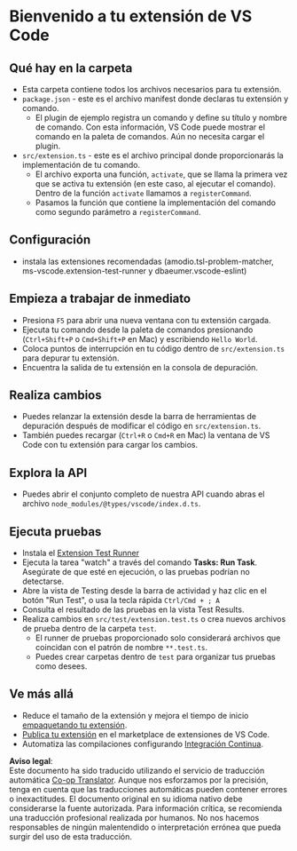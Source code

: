 <!--
CO_OP_TRANSLATOR_METADATA:
{
  "original_hash": "eae2c0ea18160a3e7a63ace7b53897d7",
  "translation_date": "2025-05-07T10:15:19+00:00",
  "source_file": "code/07.Lab/01/AIPC/extensions/phi3ext/vsc-extension-quickstart.md",
  "language_code": "es"
}
-->
# Bienvenido a tu extensión de VS Code

## Qué hay en la carpeta

* Esta carpeta contiene todos los archivos necesarios para tu extensión.
* `package.json` - este es el archivo manifest donde declaras tu extensión y comando.
  * El plugin de ejemplo registra un comando y define su título y nombre de comando. Con esta información, VS Code puede mostrar el comando en la paleta de comandos. Aún no necesita cargar el plugin.
* `src/extension.ts` - este es el archivo principal donde proporcionarás la implementación de tu comando.
  * El archivo exporta una función, `activate`, que se llama la primera vez que se activa tu extensión (en este caso, al ejecutar el comando). Dentro de la función `activate` llamamos a `registerCommand`.
  * Pasamos la función que contiene la implementación del comando como segundo parámetro a `registerCommand`.

## Configuración

* instala las extensiones recomendadas (amodio.tsl-problem-matcher, ms-vscode.extension-test-runner y dbaeumer.vscode-eslint)

## Empieza a trabajar de inmediato

* Presiona `F5` para abrir una nueva ventana con tu extensión cargada.
* Ejecuta tu comando desde la paleta de comandos presionando (`Ctrl+Shift+P` o `Cmd+Shift+P` en Mac) y escribiendo `Hello World`.
* Coloca puntos de interrupción en tu código dentro de `src/extension.ts` para depurar tu extensión.
* Encuentra la salida de tu extensión en la consola de depuración.

## Realiza cambios

* Puedes relanzar la extensión desde la barra de herramientas de depuración después de modificar el código en `src/extension.ts`.
* También puedes recargar (`Ctrl+R` o `Cmd+R` en Mac) la ventana de VS Code con tu extensión para cargar los cambios.

## Explora la API

* Puedes abrir el conjunto completo de nuestra API cuando abras el archivo `node_modules/@types/vscode/index.d.ts`.

## Ejecuta pruebas

* Instala el [Extension Test Runner](https://marketplace.visualstudio.com/items?itemName=ms-vscode.extension-test-runner)
* Ejecuta la tarea "watch" a través del comando **Tasks: Run Task**. Asegúrate de que esté en ejecución, o las pruebas podrían no detectarse.
* Abre la vista de Testing desde la barra de actividad y haz clic en el botón "Run Test", o usa la tecla rápida `Ctrl/Cmd + ; A`
* Consulta el resultado de las pruebas en la vista Test Results.
* Realiza cambios en `src/test/extension.test.ts` o crea nuevos archivos de prueba dentro de la carpeta `test`.
  * El runner de pruebas proporcionado solo considerará archivos que coincidan con el patrón de nombre `**.test.ts`.
  * Puedes crear carpetas dentro de `test` para organizar tus pruebas como desees.

## Ve más allá

* Reduce el tamaño de la extensión y mejora el tiempo de inicio [empaquetando tu extensión](https://code.visualstudio.com/api/working-with-extensions/bundling-extension?WT.mc_id=aiml-137032-kinfeylo).
* [Publica tu extensión](https://code.visualstudio.com/api/working-with-extensions/publishing-extension?WT.mc_id=aiml-137032-kinfeylo) en el marketplace de extensiones de VS Code.
* Automatiza las compilaciones configurando [Integración Continua](https://code.visualstudio.com/api/working-with-extensions/continuous-integration?WT.mc_id=aiml-137032-kinfeylo).

**Aviso legal**:  
Este documento ha sido traducido utilizando el servicio de traducción automática [Co-op Translator](https://github.com/Azure/co-op-translator). Aunque nos esforzamos por la precisión, tenga en cuenta que las traducciones automáticas pueden contener errores o inexactitudes. El documento original en su idioma nativo debe considerarse la fuente autorizada. Para información crítica, se recomienda una traducción profesional realizada por humanos. No nos hacemos responsables de ningún malentendido o interpretación errónea que pueda surgir del uso de esta traducción.